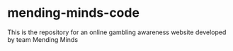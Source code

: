 # mending-minds-code
This is the repository for an online gambling awareness website developed by team Mending Minds
